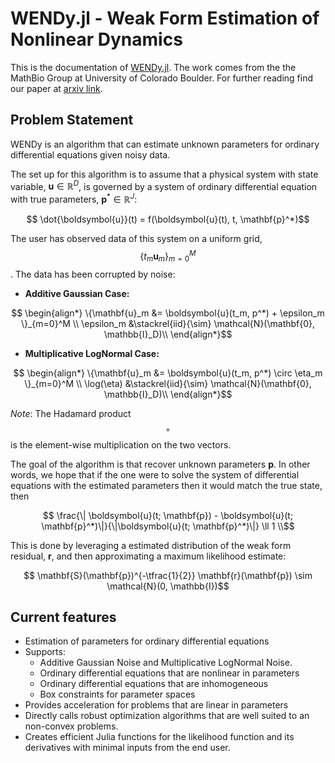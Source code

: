 # WENDy.jl - Weak Form Estimation of Nonlinear Dynamics

This is the documentation of [WENDy.jl](https://github.com/nrummel/WENDy.jl). The work comes from the the MathBio Group at University of Colorado Boulder. For further reading find our paper at [arxiv link](https://arxiv.org/).

## Problem Statement
WENDy is an algorithm that can estimate unknown parameters for ordinary differential equations given noisy data.

The set up for this algorithm is to assume that a physical system with state variable, $\boldsymbol{u} \in \mathbb{R}^D$, is governed by a system of ordinary differential equation with true parameters, $\mathbf{p}^* \in \mathbb{R}^J$:
```math
    \dot{\boldsymbol{u}}(t) = f(\boldsymbol{u}(t), t, \mathbf{p}^*)
```
The user has observed data of this system on a uniform grid, $$\{t_m \mathbf{u}_m\}_{m=0}^M$$. The data has been corrupted by noise:
- **Additive Gaussian Case:**
```math
    \begin{align*}
        \{\mathbf{u}_m &= \boldsymbol{u}(t_m, p^*) + \epsilon_m \}_{m=0}^M \\
        \epsilon_m &\stackrel{iid}{\sim} \mathcal{N}(\mathbf{0}, \mathbb{I}_D)\\
    \end{align*}
```
- **Multiplicative LogNormal Case:**
```math
    \begin{align*}
        \{\mathbf{u}_m &= \boldsymbol{u}(t_m, p^*) \circ \eta_m \}_{m=0}^M \\
        \log(\eta) &\stackrel{iid}{\sim} \mathcal{N}(\mathbf{0}, \mathbb{I}_D)\\
    \end{align*}
```
*Note*: The Hadamard product $$\circ$$ is the element-wise multiplication on the two vectors. 

The goal of the algorithm is that recover unknown parameters $\mathbf{p}$. In other words, we hope that if the one were to solve the system of differential equations with the estimated parameters then it would match the true state, then 
```math
    \frac{\| \boldsymbol{u}(t; \mathbf{p}) - \boldsymbol{u}(t; \mathbf{p}^*)\|}{\|\boldsymbol{u}(t; \mathbf{p}^*)\|} \ll 1 \\
```
This is done by leveraging a estimated distribution of the weak form residual, $\mathbf{r}$, and then approximating a maximum likelihood estimate: 
```math
    \mathbf{S}(\mathbf{p})^{-\tfrac{1}{2}} \mathbf{r}(\mathbf{p}) \sim \mathcal{N}(0, \mathbb{I})
```


## Current features

- Estimation of parameters for ordinary differential equations
- Supports: 
    - Additive Gaussian Noise and Multiplicative LogNormal Noise.
    - Ordinary differential equations that are nonlinear in parameters
    - Ordinary differential equations that are inhomogeneous 
    - Box constraints for parameter spaces
- Provides acceleration for problems that are linear in parameters 
- Directly calls robust optimization algorithms that are well suited to an non-convex problems.
- Creates efficient Julia functions for the likelihood function and its derivatives with minimal inputs from the end user.